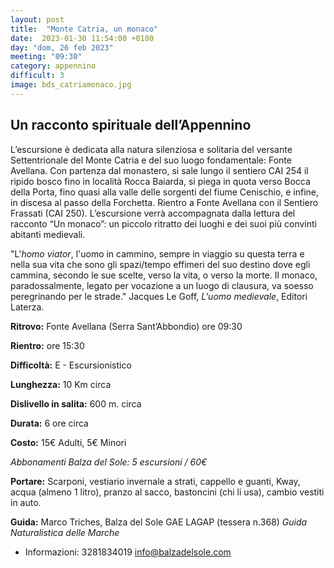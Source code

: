 ```yaml
---
layout: post
title:  "Monte Catria, un monaco"
date:  2023-01-30 11:54:00 +0100
day: "dom, 26 feb 2023"
meeting: "09:30"
category: appennino 
difficult: 3
image: bds_catriamonaco.jpg
---
```


## Un racconto spirituale dell’Appennino

L’escursione è dedicata alla natura silenziosa e solitaria del versante Settentrionale del Monte Catria e del suo luogo fondamentale: Fonte Avellana. Con partenza dal monastero, si sale lungo il sentiero CAI 254 il ripido bosco fino in località Rocca Baiarda, si piega in quota verso Bocca della Porta, fino quasi alla valle delle sorgenti del fiume Cenischio, e infine, in discesa al passo della Forchetta. Rientro a Fonte Avellana con il Sentiero Frassati (CAI 250). L’escursione verrà accompagnata dalla lettura del racconto “Un monaco”: un piccolo ritratto dei luoghi e dei suoi più convinti abitanti medievali. 

"L'*homo viator*, l'uomo in cammino, sempre in viaggio su questa terra e nella sua vita che sono gli spazi/tempo effimeri del suo destino dove egli cammina, secondo le sue scelte, verso la vita, o verso la morte. Il monaco, paradossalmente, legato per vocazione a un luogo di clausura, va soesso peregrinando per le strade."
Jacques Le Goff, *L'uomo medievale*, Editori Laterza.


**Ritrovo:** Fonte Avellana (Serra Sant’Abbondio) ore 09:30

**Rientro:** ore 15:30 

**Difficoltà:** E - Escursionistico

**Lunghezza:** 10 Km circa

**Dislivello in salita:** 600 m. circa

**Durata:** 6 ore circa

**Costo:** 15€ Adulti, 5€ Minori

*Abbonamenti Balza del Sole: 5 escursioni / 60€*

**Portare:** Scarponi, vestiario invernale a strati, cappello e guanti, Kway, acqua (almeno 1 litro), pranzo al sacco, bastoncini (chi li usa), cambio vestiti in auto.

**Guida:** Marco Triches, Balza del Sole GAE LAGAP (tessera n.368)
*Guida Naturalistica delle Marche*
+ Informazioni:    3281834019    info@balzadelsole.com
